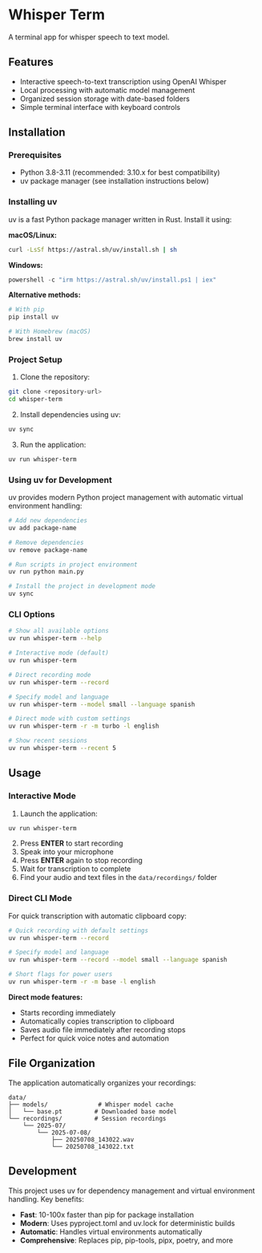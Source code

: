 # Whisper Term

A terminal app for whisper speech to text model.

## Features

- Interactive speech-to-text transcription using OpenAI Whisper
- Local processing with automatic model management
- Organized session storage with date-based folders
- Simple terminal interface with keyboard controls

## Installation

### Prerequisites

- Python 3.8-3.11 (recommended: 3.10.x for best compatibility)
- uv package manager (see installation instructions below)

### Installing uv

uv is a fast Python package manager written in Rust. Install it using:

**macOS/Linux:**
```bash
curl -LsSf https://astral.sh/uv/install.sh | sh
```

**Windows:**
```powershell
powershell -c "irm https://astral.sh/uv/install.ps1 | iex"
```

**Alternative methods:**
```bash
# With pip
pip install uv

# With Homebrew (macOS)
brew install uv
```

### Project Setup

1. Clone the repository:
```bash
git clone <repository-url>
cd whisper-term
```

2. Install dependencies using uv:
```bash
uv sync
```

3. Run the application:
```bash
uv run whisper-term
```

### Using uv for Development

uv provides modern Python project management with automatic virtual environment handling:

```bash
# Add new dependencies
uv add package-name

# Remove dependencies
uv remove package-name

# Run scripts in project environment
uv run python main.py

# Install the project in development mode
uv sync
```

### CLI Options

```bash
# Show all available options
uv run whisper-term --help

# Interactive mode (default)
uv run whisper-term

# Direct recording mode
uv run whisper-term --record

# Specify model and language
uv run whisper-term --model small --language spanish

# Direct mode with custom settings
uv run whisper-term -r -m turbo -l english

# Show recent sessions
uv run whisper-term --recent 5
```

## Usage

### Interactive Mode

1. Launch the application:
```bash
uv run whisper-term
```

2. Press **ENTER** to start recording
3. Speak into your microphone
4. Press **ENTER** again to stop recording
5. Wait for transcription to complete
6. Find your audio and text files in the `data/recordings/` folder

### Direct CLI Mode

For quick transcription with automatic clipboard copy:

```bash
# Quick recording with default settings
uv run whisper-term --record

# Specify model and language
uv run whisper-term --record --model small --language spanish

# Short flags for power users
uv run whisper-term -r -m base -l english
```

**Direct mode features:**
- Starts recording immediately
- Automatically copies transcription to clipboard
- Saves audio file immediately after recording stops
- Perfect for quick voice notes and automation

## File Organization

The application automatically organizes your recordings:

```
data/
├── models/              # Whisper model cache
│   └── base.pt         # Downloaded base model
└── recordings/         # Session recordings
    └── 2025-07/
        └── 2025-07-08/
            ├── 20250708_143022.wav
            └── 20250708_143022.txt
```

## Development

This project uses uv for dependency management and virtual environment handling. Key benefits:

- **Fast**: 10-100x faster than pip for package installation
- **Modern**: Uses pyproject.toml and uv.lock for deterministic builds
- **Automatic**: Handles virtual environments automatically
- **Comprehensive**: Replaces pip, pip-tools, pipx, poetry, and more

